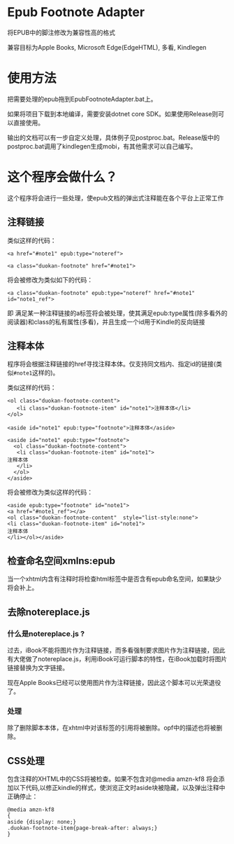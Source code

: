 # Epub Footnote Adapter
将EPUB中的脚注修改为兼容性高的格式

兼容目标为Apple Books, Microsoft Edge(EdgeHTML), 多看, Kindlegen
# 使用方法
把需要处理的epub拖到EpubFootnoteAdapter.bat上。

如果将项目下载到本地编译，需要安装dotnet core SDK。如果使用Release则可以直接使用。

输出的文档可以有一步自定义处理，具体例子见postproc.bat。Release版中的postproc.bat调用了kindlegen生成mobi，有其他需求可以自己编写。

# 这个程序会做什么？
这个程序将会进行一些处理，使epub文档的弹出式注释能在各个平台上正常工作
## 注释链接
类似这样的代码：

`` <a href="#note1" epub:type="noteref"> ``

`` <a class="duokan-footnote" href="#note1"> ``

将会被修改为类似如下的代码：

`` <a class="duokan-footnote" epub:type="noteref" href="#note1" id="note1_ref"> ``

即 满足某一种注释链接的a标签将会被处理，使其满足epub:type属性(除多看外的阅读器)和class的私有属性(多看)，并且生成一个id用于Kindle的反向链接


## 注释本体
程序将会根据注释链接的href寻找注释本体。仅支持同文档内、指定id的链接(类似``#note1``这样的)。

类似这样的代码：

``` 
<ol class="duokan-footnote-content">
   <li class="duokan-footnote-item" id="note1">注释本体</li>
</ol>
```

```
<aside id="note1" epub:type="footnote">注释本体</aside>
```

```
<aside id="note1" epub:type="footnote">
  <ol class="duokan-footnote-content">
   <li class="duokan-footnote-item" id="note1">
注释本体
   </li>
  </ol>
</aside>
```

将会被修改为类似这样的代码：
```
<aside epub:type="footnote" id="note1">
<a href="#note1_ref"></a>
<ol class="duokan-footnote-content"  style="list-style:none">
<li class="duokan-footnote-item" id="note1">
注释本体
</li></ol></aside>
```

## 检查命名空间xmlns:epub
当一个xhtml内含有注释时将检查html标签中是否含有epub命名空间，如果缺少将会补上。

## 去除notereplace.js

### 什么是notereplace.js ?
过去，iBook不能将图片作为注释链接，而多看强制要求图片作为注释链接，因此有大佬做了notereplace.js，利用iBook可运行脚本的特性，在iBook加载时将图片链接替换为文字链接。

现在Apple Books已经可以使用图片作为注释链接，因此这个脚本可以光荣退役了。

### 处理
除了删除脚本本体，在xhtml中对该标签的引用将被删除。opf中的描述也将被删除。


## CSS处理
包含注释的XHTML中的CSS将被检查。如果不包含对@media amzn-kf8
将会添加以下代码,以修正kindle的样式，使浏览正文时aside块被隐藏，以及弹出注释中正确停止：
```
@media amzn-kf8
{
aside {display: none;}
.duokan-footnote-item{page-break-after: always;}
}
```
